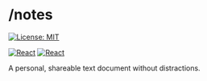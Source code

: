 # /notes

[![License: MIT](https://img.shields.io/badge/License-MIT-blue.svg)](./LICENSE)

[![React](https://img.shields.io/badge/-React-yellowgreen)](https://reactjs.org/)
[![React](https://img.shields.io/badge/-Theme%20UI-blue)](https://reactjs.org/)

A personal, shareable text document without distractions.
